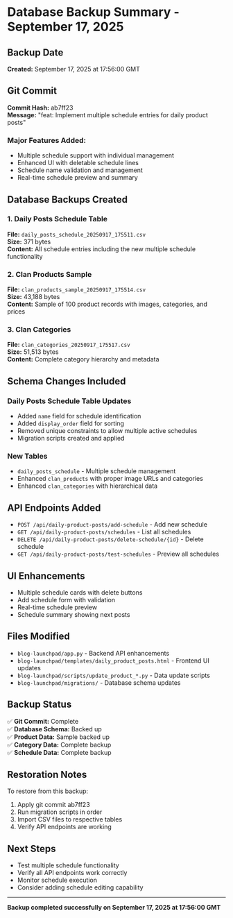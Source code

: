 # Database Backup Summary - September 17, 2025

## Backup Date
**Created:** September 17, 2025 at 17:56:00 GMT

## Git Commit
**Commit Hash:** ab7ff23  
**Message:** "feat: Implement multiple schedule entries for daily product posts"

### Major Features Added:
- Multiple schedule support with individual management
- Enhanced UI with deletable schedule lines
- Schedule name validation and management
- Real-time schedule preview and summary

## Database Backups Created

### 1. Daily Posts Schedule Table
**File:** `daily_posts_schedule_20250917_175511.csv`  
**Size:** 371 bytes  
**Content:** All schedule entries including the new multiple schedule functionality

### 2. Clan Products Sample
**File:** `clan_products_sample_20250917_175514.csv`  
**Size:** 43,188 bytes  
**Content:** Sample of 100 product records with images, categories, and prices

### 3. Clan Categories
**File:** `clan_categories_20250917_175517.csv`  
**Size:** 51,513 bytes  
**Content:** Complete category hierarchy and metadata

## Schema Changes Included

### Daily Posts Schedule Table Updates
- Added `name` field for schedule identification
- Added `display_order` field for sorting
- Removed unique constraints to allow multiple active schedules
- Migration scripts created and applied

### New Tables
- `daily_posts_schedule` - Multiple schedule management
- Enhanced `clan_products` with proper image URLs and categories
- Enhanced `clan_categories` with hierarchical data

## API Endpoints Added
- `POST /api/daily-product-posts/add-schedule` - Add new schedule
- `GET /api/daily-product-posts/schedules` - List all schedules  
- `DELETE /api/daily-product-posts/delete-schedule/{id}` - Delete schedule
- `GET /api/daily-product-posts/test-schedules` - Preview all schedules

## UI Enhancements
- Multiple schedule cards with delete buttons
- Add schedule form with validation
- Real-time schedule preview
- Schedule summary showing next posts

## Files Modified
- `blog-launchpad/app.py` - Backend API enhancements
- `blog-launchpad/templates/daily_product_posts.html` - Frontend UI updates
- `blog-launchpad/scripts/update_product_*.py` - Data update scripts
- `blog-launchpad/migrations/` - Database schema updates

## Backup Status
✅ **Git Commit:** Complete  
✅ **Database Schema:** Backed up  
✅ **Product Data:** Sample backed up  
✅ **Category Data:** Complete backup  
✅ **Schedule Data:** Complete backup  

## Restoration Notes
To restore from this backup:
1. Apply git commit ab7ff23
2. Run migration scripts in order
3. Import CSV files to respective tables
4. Verify API endpoints are working

## Next Steps
- Test multiple schedule functionality
- Verify all API endpoints work correctly
- Monitor schedule execution
- Consider adding schedule editing capability

---
**Backup completed successfully on September 17, 2025 at 17:56:00 GMT**
